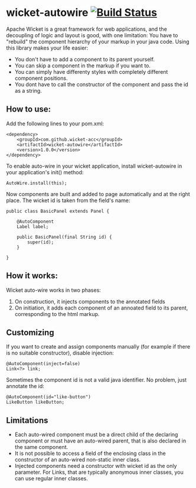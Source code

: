 wicket-autowire [![Build Status](https://travis-ci.org/wicket-acc/wicket-autowire.png?branch=master)](https://travis-ci.org/wicket-acc/wicket-autowire)
=================================================================================================================================================

Apache Wicket is a great framework for web applications, and the decoupling of logic and layout is good, with one limitation:
You have to "rebuild" the component hierarchy of your markup in your java code. Using this library makes your life easier:

* You don't have to add a component to its parent yourself.
* You can skip a component in the markup if you want to.
* You can simply have differenty styles with completely different component positions.
* You dont have to call the constructor of the component and pass the id as a string.

How to use:
-----------

Add the following lines to your pom.xml:

	<dependency>
		<groupId>com.github.wicket-acc</groupId>
		<artifactId>wicket-autowire</artifactId>
		<version>1.0.0</version>
	</dependency>

To enable auto-wire in your wicket application, install wicket-autowire in your application's init() method:

	AutoWire.install(this);

Now components are built and added to page automatically and at the right place. The wicket id is taken from the field's name:

	public class BasicPanel extends Panel {
	
		@AutoComponent
		Label label;
	
		public BasicPanel(final String id) {
			super(id);
		}
	
	}

How it works:
-------------

Wicket auto-wire works in two phases:

1. On construction, it injects components to the annotated fields
2. On initiation, it adds each component of an annoated field to its parent, corresponding to the html markup.

Customizing
-----------

If you want to create and assign components manually (for example if there is no suitable constructor), disable injection:

	@AutoComponent(inject=false)
	Link<?> link;

Sometimes the component id is not a valid java identifier. No problem, just annotate the id:

	@AutoComponent(id="like-button")
	LikeButton likeButton;

Limitations
-----------

* Each auto-wired component must be a direct child of the declaring component or must have an auto-wired parent, that is also declared in the same component.
* It is not possible to access a field of the enclosing class in the constructor of an auto-wired non-static inner class.
* Injected components need a constructor with wicket id as the only parameter. For Links, that are typically anonymous inner classes, you can use regular inner classes.
